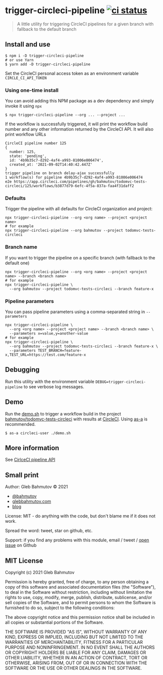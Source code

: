 # trigger-circleci-pipeline [![ci status][ci image]][ci url]
> A little utility for triggering CircleCI pipelines for a given branch with fallback to the default branch

## Install and use

```shell
$ npm i -D trigger-circleci-pipeline
# or use Yarn
$ yarn add -D trigger-circleci-pipeline
```

Set the CircleCI personal access token as an environment variable `CIRCLE_CI_API_TOKEN`

### Using one-time install

You can avoid adding this NPM package as a dev dependency and simply invoke it using `npx`

```shell
$ npx trigger-circleci-pipeline --org ... --project ...
```

If the workflow is successfully triggered, it will print the workflow build number and any other information returned by the CircleCI API. It will also print workflow URLs

```text
CircleCI pipeline number 125
{
  number: 125,
  state: 'pending',
  id: '4b9b35c7-d292-4af4-a993-81006e006474',
  created_at: '2021-09-02T14:40:42.447Z'
}
trigger pipeline on branch delay-ajax successfully
1 workflow(s) for pipeline 4b9b35c7-d292-4af4-a993-81006e006474
e2e https://app.circleci.com/pipelines/gh/bahmutov/todomvc-tests-circleci/125/workflows/b3877d79-6efc-4f5a-837a-faa4f31daff2
```

### Defaults

Trigger the pipeline with all defaults for CircleCI organization and project:

```
npx trigger-circleci-pipeline --org <org name> --project <project name>
# for example
npx trigger-circleci-pipeline --org bahmutov --project todomvc-tests-circleci
```

### Branch name

If you want to trigger the pipeline on a specific branch (with fallback to the default one)

```
npx trigger-circleci-pipeline --org <org name> --project <project name> --branch <branch name>
# for example
npx trigger-circleci-pipeline \
  --org bahmutov --project todomvc-tests-circleci --branch feature-x
```

### Pipeline parameters

You can pass pipeline parameters using a comma-separated string in `--parameters`

```
npx trigger-circleci-pipeline \
  --org <org name> --project <project name> --branch <branch name> \
  --parameters x=value,y=another-value
# for example
npx trigger-circleci-pipeline \
  --org bahmutov --project todomvc-tests-circleci --branch feature-x \
  --parameters TEST_BRANCH=feature-x,TEST_URL=https://test.com/feature-x
```

## Debugging

Run this utility with the environment variable `DEBUG=trigger-circleci-pipeline` to see verbose log messages.

## Demo

Run the [demo.sh](./demo.sh) to trigger a workflow build in the project [bahmutov/todomvc-tests-circleci](https://github.com/bahmutov/todomvc-tests-circleci) with results at [CircleCI](https://app.circleci.com/pipelines/github/bahmutov/todomvc-tests-circleci). Using [as-a](https://github.com/bahmutov/as-a) is recommended.

```shell
$ as-a circleci-user ./demo.sh
```

## More information

See [CirlceCI pipeline API](https://circleci.com/docs/api/v2/#operation/triggerPipeline)

## Small print

Author: Gleb Bahmutov &copy; 2021

* [@bahmutov](https://twitter.com/bahmutov)
* [glebbahmutov.com](https://glebbahmutov.com)
* [blog](https://glebbahmutov.com/blog/)

License: MIT - do anything with the code, but don't blame me if it does not work.

Spread the word: tweet, star on github, etc.

Support: if you find any problems with this module, email / tweet /
[open issue](https://github.com/bahmutov/trigger-circleci-pipeline/issues) on Github

## MIT License

Copyright (c) 2021 Gleb Bahmutov

Permission is hereby granted, free of charge, to any person
obtaining a copy of this software and associated documentation
files (the "Software"), to deal in the Software without
restriction, including without limitation the rights to use,
copy, modify, merge, publish, distribute, sublicense, and/or sell
copies of the Software, and to permit persons to whom the
Software is furnished to do so, subject to the following
conditions:

The above copyright notice and this permission notice shall be
included in all copies or substantial portions of the Software.

THE SOFTWARE IS PROVIDED "AS IS", WITHOUT WARRANTY OF ANY KIND,
EXPRESS OR IMPLIED, INCLUDING BUT NOT LIMITED TO THE WARRANTIES
OF MERCHANTABILITY, FITNESS FOR A PARTICULAR PURPOSE AND
NONINFRINGEMENT. IN NO EVENT SHALL THE AUTHORS OR COPYRIGHT
HOLDERS BE LIABLE FOR ANY CLAIM, DAMAGES OR OTHER LIABILITY,
WHETHER IN AN ACTION OF CONTRACT, TORT OR OTHERWISE, ARISING
FROM, OUT OF OR IN CONNECTION WITH THE SOFTWARE OR THE USE OR
OTHER DEALINGS IN THE SOFTWARE.

[ci image]: https://github.com/bahmutov/trigger-circleci-pipeline/workflows/ci/badge.svg?branch=main
[ci url]: https://github.com/bahmutov/trigger-circleci-pipeline/actions
